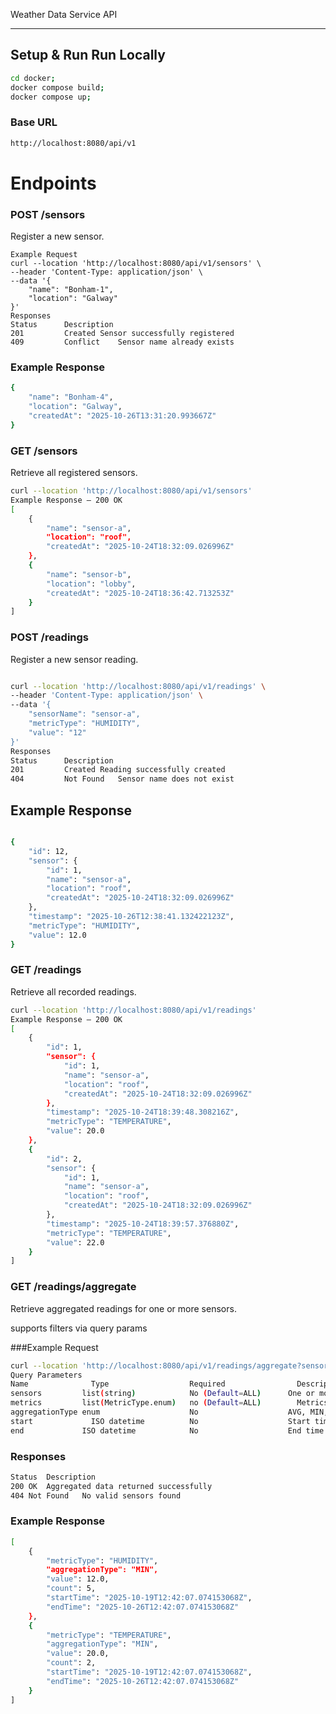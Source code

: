 Weather Data Service API

---

## Setup & Run Run Locally
```bash
cd docker;
docker compose build;
docker compose up;
```
### Base URL
```bash
http://localhost:8080/api/v1
```
# Endpoints
### POST /sensors
Register a new sensor.
```
Example Request
curl --location 'http://localhost:8080/api/v1/sensors' \
--header 'Content-Type: application/json' \
--data '{
    "name": "Bonham-1",
    "location": "Galway"
}'
Responses
Status    	Description
201         Created	Sensor successfully registered
409         Conflict	Sensor name already exists
```

### Example Response
```bash
{
    "name": "Bonham-4",
    "location": "Galway",
    "createdAt": "2025-10-26T13:31:20.993667Z"
}
```

### GET /sensors
Retrieve all registered sensors.

```bash
curl --location 'http://localhost:8080/api/v1/sensors'
Example Response — 200 OK
[
    {
        "name": "sensor-a",
        "location": "roof",
        "createdAt": "2025-10-24T18:32:09.026996Z"
    },
    {
        "name": "sensor-b",
        "location": "lobby",
        "createdAt": "2025-10-24T18:36:42.713253Z"
    }
]
```
### POST /readings
Register a new sensor reading.
```bash

curl --location 'http://localhost:8080/api/v1/readings' \
--header 'Content-Type: application/json' \
--data '{
    "sensorName": "sensor-a",
    "metricType": "HUMIDITY",
    "value": "12"
}'
Responses
Status	    Description
201         Created	Reading successfully created
404         Not Found	Sensor name does not exist
```
## Example Response
```bash

{
    "id": 12,
    "sensor": {
        "id": 1,
        "name": "sensor-a",
        "location": "roof",
        "createdAt": "2025-10-24T18:32:09.026996Z"
    },
    "timestamp": "2025-10-26T12:38:41.132422123Z",
    "metricType": "HUMIDITY",
    "value": 12.0
}
```

### GET /readings
Retrieve all recorded readings.

```bash
curl --location 'http://localhost:8080/api/v1/readings'
Example Response — 200 OK
[
    {
        "id": 1,
        "sensor": {
            "id": 1,
            "name": "sensor-a",
            "location": "roof",
            "createdAt": "2025-10-24T18:32:09.026996Z"
        },
        "timestamp": "2025-10-24T18:39:48.308216Z",
        "metricType": "TEMPERATURE",
        "value": 20.0
    },
    {
        "id": 2,
        "sensor": {
            "id": 1,
            "name": "sensor-a",
            "location": "roof",
            "createdAt": "2025-10-24T18:32:09.026996Z"
        },
        "timestamp": "2025-10-24T18:39:57.376880Z",
        "metricType": "TEMPERATURE",
        "value": 22.0
    }
]
```
### GET /readings/aggregate
Retrieve aggregated readings for one or more sensors.

supports filters via query params

###Example Request
```bash
curl --location 'http://localhost:8080/api/v1/readings/aggregate?sensors=sensor-a&aggregationType=MIN&metrics=TEMPERATURE%2CHUMIDITY'
Query Parameters
Name	          Type	                Required	            Description
sensors	        list(string)	        No (Default=ALL)      One or more sensor names to include (omission = ALL)
metrics	        list(MetricType.enum)	no (Default=ALL)	    Metrics to aggregate (e.g. TEMPERATURE,HUMIDITY)
aggregationType	enum	                No	                  AVG, MIN, or MAX (default AVG)
start	          ISO datetime	        No	                  Start time (default: 7 days ago)
end	            ISO datetime	        No	                  End time (default: now)
```

### Responses
```bash
Status	Description
200 OK	Aggregated data returned successfully
404 Not Found	No valid sensors found
```
### Example Response
```bash
[
    {
        "metricType": "HUMIDITY",
        "aggregationType": "MIN",
        "value": 12.0,
        "count": 5,
        "startTime": "2025-10-19T12:42:07.074153068Z",
        "endTime": "2025-10-26T12:42:07.074153068Z"
    },
    {
        "metricType": "TEMPERATURE",
        "aggregationType": "MIN",
        "value": 20.0,
        "count": 2,
        "startTime": "2025-10-19T12:42:07.074153068Z",
        "endTime": "2025-10-26T12:42:07.074153068Z"
    }
]
```

